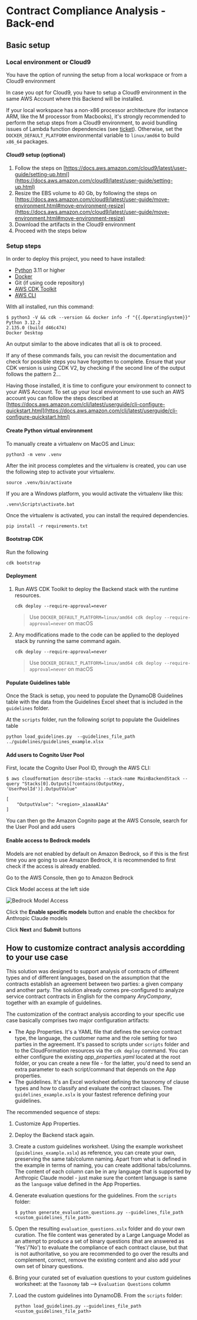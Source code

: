 # Contract Compliance Analysis - Back-end

## Basic setup

### Local environment or Cloud9

You have the option of running the setup from a local workspace or from a Cloud9 environment

In case you opt for Cloud9, you have to setup a Cloud9 environment in the same AWS Account where this Backend will
be installed.

If your local workspace has a non-x86 processor architecture (for instance ARM, like the M processor from Macbooks), it's strongly recommended to perform the setup steps from a Cloud9 environment, to avoid bundling issues of Lambda function dependencies (see [ticket](https://github.com/awslabs/generative-ai-cdk-constructs/issues/541)). Otherwise, set the `DOCKER_DEFAULT_PLATFORM` environmental variable to `linux/amd64` to build `x86_64` packages.

#### Cloud9 setup (optional)

1. Follow the steps on [https://docs.aws.amazon.com/cloud9/latest/user-guide/setting-up.html](https://docs.aws.amazon.com/cloud9/latest/user-guide/setting-up.html)
2. Resize the EBS volume to 40 Gb, by following the steps on [https://docs.aws.amazon.com/cloud9/latest/user-guide/move-environment.html#move-environment-resize](https://docs.aws.amazon.com/cloud9/latest/user-guide/move-environment.html#move-environment-resize)
3. Download the artifacts in the Cloud9 environment
4. Proceed with the steps below

### Setup steps  

In order to deploy this project, you need to have installed:

- [Python](https://www.python.org/downloads/) 3.11 or higher
- [Docker](https://docs.docker.com/engine/install/)
- Git (if using code repository)
- [AWS CDK Toolkit](https://docs.aws.amazon.com/cdk/v2/guide/cli.html)
- [AWS CLI](https://docs.aws.amazon.com/cli/latest/userguide/install-cliv2.html)

With all installed, run this command:

```shell
$ python3 -V && cdk --version && docker info -f "{{.OperatingSystem}}"
Python 3.12.2
2.135.0 (build d46c474)
Docker Desktop
```

An output similar to the above indicates that all is ok to proceed.

If any of these commands fails, you can revisit the documentation and check for possible steps you have forgotten to complete.
Ensure that your CDK version is using CDK V2, by checking if the second line of the output follows the pattern 2.*.*.

Having those installed, it is time to configure your environment to connect to your AWS Account.
To set up your local environment to use such an AWS account you can follow the steps described at [https://docs.aws.amazon.com/cli/latest/userguide/cli-configure-quickstart.html](https://docs.aws.amazon.com/cli/latest/userguide/cli-configure-quickstart.html)

#### Create Python virtual environment

To manually create a virtualenv on MacOS and Linux:

```shell
python3 -m venv .venv
```

After the init process completes and the virtualenv is created, you can use the following
step to activate your virtualenv.

```shell
source .venv/bin/activate
```

If you are a Windows platform, you would activate the virtualenv like this:

```shell
.venv\Scripts\activate.bat
```

Once the virtualenv is activated, you can install the required dependencies.

```shell
pip install -r requirements.txt
```

#### Bootstrap CDK

Run the following

```shell
cdk bootstrap
```

#### Deployment

1. Run AWS CDK Toolkit to deploy the Backend stack with the runtime resources.

    ```shell
    cdk deploy --require-approval=never
    ```

    > Use `DOCKER_DEFAULT_PLATFORM=linux/amd64 cdk deploy --require-approval=never` on macOS

2. Any modifications made to the code can be applied to the deployed stack by running the same command again.

    ```shell
    cdk deploy --require-approval=never
    ```

    > Use `DOCKER_DEFAULT_PLATFORM=linux/amd64 cdk deploy --require-approval=never` on macOS

#### Populate Guidelines table

Once the Stack is setup, you need to populate the DynamoDB Guidelines table with the data from the Guidelines Excel sheet that is included in the `guidelines` folder.

At the `scripts` folder, run the following script to populate the Guidelines table

```shell
python load_guidelines.py  --guidelines_file_path ../guidelines/guidelines_example.xlsx
```

#### Add users to Cognito User Pool

First, locate the Cognito User Pool ID, through the AWS CLI:

```shell
$ aws cloudformation describe-stacks --stack-name MainBackendStack --query "Stacks[0].Outputs[?contains(OutputKey, 'UserPoolId')].OutputValue"

[
    "OutputValue": "<region>_a1aaaA1Aa"
]
```

You can then go the Amazon Cognito page at the AWS Console, search for the User Pool and add users

#### Enable access to Bedrock models

Models are not enabled by default on Amazon Bedrock, so if this is the first time you are going to use Amazon Bedrock, 
it is recommended to first check if the access is already enabled.

Go to the AWS Console, then go to Amazon Bedrock

Click Model access at the left side

![Bedrock Model Access](images/bedrock-model-access.png)

Click the **Enable specific models** button and enable the checkbox for Anthropic Claude models

Click **Next** and **Submit** buttons

## How to customize contract analysis accordding to your use case  

This solution was designed to support analysis of contracts of different types and of different languages, based on the assumption that the contracts establish an agreement between two parties: a given company and another party. The solution already comes pre-configured to analyze service contract contracts in English for the company *AnyCompany*, together with an example of guidelines.

The customization of the contract analysis according to your specific use case basically comprises two major configuration artifacts:

- The App Properties. It's a YAML file that defines the service contract type, the language, the customer name and the role setting for two parties in the agreement. It's passed to scripts under `scripts` folder and to the CloudFormation resources via the `cdk deploy` command. You can either configure the existing *app_properties.yaml* located at the root folder, or you can create a new file - for the latter, you'd need to send an extra parameter to each script/command that depends on the App properties.
- The guidelines. It's an Excel worksheet defining the taxonomy of clause types and how to classify and evaluate the contract clauses. The `guidelines_example.xslx` is your fastest reference defining your guidelines.

The recommended sequence of steps:

1. Customize App Properties.
2. Deploy the Backend stack again.
3. Create a custom guidelines worksheet. Using the example worksheet (`guidelines_example.xslx`) as reference, you can create your own, preserving the same tab/column naming. Apart from what is defined in the example in terms of naming, you can create additional tabs/columns. The content of each column can be in any language that is supported by Anthropic Claude model - just make sure the content language is same as the `language` value defined in the App Properties.
4. Generate evaluation questions for the guidelines. From the `scripts` folder:

    ```shell
    $ python generate_evaluation_questions.py --guidelines_file_path <custom_guidelines_file_path>
    ```

5. Open the resulting `evaluation_questions.xslx` folder and do your own curation. The file content was generated by a Large Language Model as an attempt to produce a set of binary questions (that are answered as 'Yes'/'No') to evaluate the compliance of each contract clause, but that is not authoritative, so you are recommended to go over the results and complement, correct, remove the existing content and also add your own set of binary questions.
6. Bring your curated set of evaluation questions to your custom guidelines worksheet: at the `Taxonomy` tab --> `Evaluation Questions` column
7. Load the custom guidelines into DynamoDB. From the `scripts` folder:

    ```shell
    python load_guidelines.py --guidelines_file_path <custom_guidelines_file_path>
    ```
